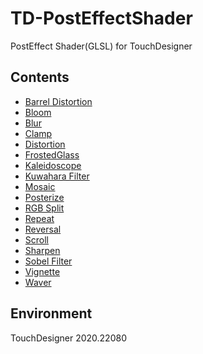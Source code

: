 # TD-PostEffectShader
PostEffect Shader(GLSL) for TouchDesigner

## Contents
- [Barrel Distortion](https://github.com/ogrew/TD-PostEffectShader/tree/main/PostEffects/BarrelDistortion)
- [Bloom](https://github.com/ogrew/TD-PostEffectShader/tree/main/PostEffects/Bloom)
- [Blur](https://github.com/ogrew/TD-PostEffectShader/tree/main/PostEffects/Blur)
- [Clamp](https://github.com/ogrew/TD-PostEffectShader/tree/main/PostEffects/Clamp)
- [Distortion](https://github.com/ogrew/TD-PostEffectShader/tree/main/PostEffects/Distortion)
- [FrostedGlass](https://github.com/ogrew/TD-PostEffectShader/tree/main/PostEffects/FrostedGlass)
- [Kaleidoscope](https://github.com/ogrew/TD-PostEffectShader/tree/main/PostEffects/Kaleidoscope)
- [Kuwahara Filter](https://github.com/ogrew/TD-PostEffectShader/tree/main/PostEffects/KuwaharaFilter)
- [Mosaic](https://github.com/ogrew/TD-PostEffectShader/tree/main/PostEffects/Mosaic)
- [Posterize](https://github.com/ogrew/TD-PostEffectShader/tree/main/PostEffects/Posterize)
- [RGB Split](https://github.com/ogrew/TD-PostEffectShader/tree/main/PostEffects/RGBSplit)
- [Repeat](https://github.com/ogrew/TD-PostEffectShader/tree/main/PostEffects/Repeat)
- [Reversal](https://github.com/ogrew/TD-PostEffectShader/tree/main/PostEffects/Reversal)
- [Scroll](https://github.com/ogrew/TD-PostEffectShader/tree/main/PostEffects/Scroll)
- [Sharpen](https://github.com/ogrew/TD-PostEffectShader/tree/main/PostEffects/Sharpen)
- [Sobel Filter](https://github.com/ogrew/TD-PostEffectShader/tree/main/PostEffects/SobelFilter)
- [Vignette](https://github.com/ogrew/TD-PostEffectShader/tree/main/PostEffects/Vignette)
- [Waver](https://github.com/ogrew/TD-PostEffectShader/tree/main/PostEffects/Waver)

## Environment
TouchDesigner 2020.22080
